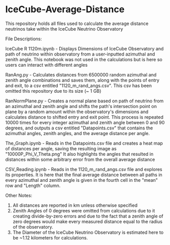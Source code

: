 # IceCube-Average-Distance
This repository holds all files used to calculate the average distance neutrinos take within the IceCube Neutrino Observatory

File Descriptions:

IceCube R 1120m.ipynb - Displays Dimensions of IceCube Observatory and path of neutrino within observatory from a user-inputted azimuthal and zenith angle. This notebook was not used in the calculations but is here so users can interact with different angles

RanAng.py - Calculates distances from 6500000 random azimuthal and zenith angle combinations and saves them, along with the points of entry and exit, to a csv entitled "1120_m_rand_angs.csv". This csv has been omitted this repository due to its size (~ 1 GB)

RanNormPlane.py - Creates a normal plane based on path of neutrino from an azimuthal and zenith angle and shifts the path's intersection point on plane by a random amount within the observatory's dimensions and calculates distance to shifted entry and exit point. This process is repeated 10000 times for every integer azimuthal and zenith angle between 0 and 90 degrees, and outputs a csv entitled "Datapoints.csv" that contains the azimuthal angles, zenith angles, and the average distance per angle. 

The_Graph.ipynb - Reads in the Datapoints.csv file and creates a heat map of distances per angle, saving the resulting image as "10000P_Phi_V_Theta.png" It also highlights the angles that resulted in distances within some arbitrary error from the overall average distance

CSV_Reading.ipynb - Reads in the 1120_m_rand_angs.csv file and explores its properties. It is here that the final average distance between all paths in every azimuthal and zenith angle is given in the fourth cell in the "mean" row and "Length" column.

Other Notes:
1. All distances are reported in km unless otherwise specified
2. Zenith Angles of 0 degrees were omitted from calculations due to it creating divide-by-zero errors and due to the fact that a zenith angle of zero degrees would make every measured distance equal to the radius of the observatory.
3. The Diameter of the IceCube Neutrino Observatory is estimated here to be ~1.12 kilometers for calculations. 
